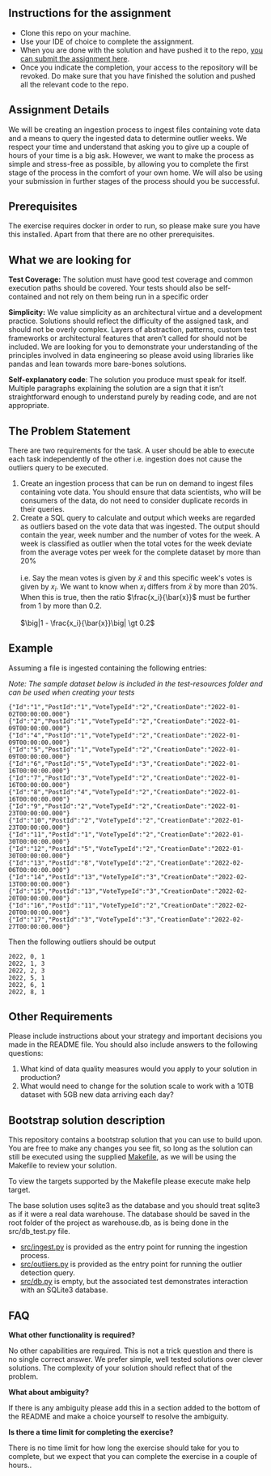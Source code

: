  ## Instructions for the assignment
* Clone this repo on your machine.
* Use your IDE of choice to complete the assignment.
* When you are done with the solution and have pushed it to the repo, [you can submit the assignment here]({{submission_link}}).
* Once you indicate the completion, your access to the repository will be revoked. Do make sure that you have finished the solution and pushed all the relevant code to the repo.

## Assignment Details

We will be creating an ingestion process to ingest files containing vote data and a means to query the ingested data to determine outlier weeks.
We respect your time and understand that asking you to give up a couple of hours of your time is a big ask. However, we want to make the process as simple and stress-free as possible, by allowing you to complete the first stage of the process in the comfort of your own home.
We will also be using your submission in further stages of the process should you be successful.

## Prerequisites

The exercise requires docker in order to run, so please make sure you have this installed. Apart from that there are no other prerequisites.

## What we are looking for

**Test Coverage:** The solution must have good test coverage and common execution paths should be covered. Your tests should also be self-contained and not rely on them being run in a specific order

**Simplicity:** We value simplicity as an architectural virtue and a development practice. Solutions should reflect the difficulty of the assigned task, and should not be overly complex. Layers of abstraction, patterns, custom test frameworks or architectural features that aren’t called for should not be included. We are looking for you to demonstrate your understanding of the principles involved in data engineering so please avoid using libraries like pandas and lean towards more bare-bones solutions.

**Self-explanatory code**: The solution you produce must speak for itself. Multiple paragraphs explaining the solution are a sign that it isn’t straightforward enough to understand purely by reading code, and are not appropriate.

## The Problem Statement

There are two requirements for the task. A user should be able to execute each task independently of the other i.e. ingestion does not cause the outliers query to be executed.

1. Create an ingestion process that can be run on demand to ingest files containing vote data. You should ensure that data scientists, who will be consumers of the data, do not need to consider duplicate records in their queries.
2. Create a SQL query to calculate and output which weeks are regarded as outliers based on the vote data that was ingested.
The output should contain the year, week number and the number of votes for the week. A week is classified as outlier when the total votes for the week deviate from the average votes per week for the complete dataset by more than 20%</br>  
i.e. Say the mean votes is given by $\bar{x}$ and this specific week's votes is given by $x_i$.
We want to know when $x_i$ differs from $\bar{x}$ by more than $20\%$. When this is true, then the ratio $\frac{x_i}{\bar{x}}$ must be further from $1$ by more than $0.2$. </br></br> 
$\big|1 - \frac{x_i}{\bar{x}}\big| \gt 0.2$

## Example

Assuming a file is ingested containing the following entries:  

_Note: The sample dataset below is included in the test-resources folder and can be used when creating your tests_ 

```
{"Id":"1","PostId":"1","VoteTypeId":"2","CreationDate":"2022-01-02T00:00:00.000"}
{"Id":"2","PostId":"1","VoteTypeId":"2","CreationDate":"2022-01-09T00:00:00.000"}
{"Id":"4","PostId":"1","VoteTypeId":"2","CreationDate":"2022-01-09T00:00:00.000"}
{"Id":"5","PostId":"1","VoteTypeId":"2","CreationDate":"2022-01-09T00:00:00.000"}
{"Id":"6","PostId":"5","VoteTypeId":"3","CreationDate":"2022-01-16T00:00:00.000"}
{"Id":"7","PostId":"3","VoteTypeId":"2","CreationDate":"2022-01-16T00:00:00.000"}
{"Id":"8","PostId":"4","VoteTypeId":"2","CreationDate":"2022-01-16T00:00:00.000"}
{"Id":"9","PostId":"2","VoteTypeId":"2","CreationDate":"2022-01-23T00:00:00.000"}
{"Id":"10","PostId":"2","VoteTypeId":"2","CreationDate":"2022-01-23T00:00:00.000"}
{"Id":"11","PostId":"1","VoteTypeId":"2","CreationDate":"2022-01-30T00:00:00.000"}
{"Id":"12","PostId":"5","VoteTypeId":"2","CreationDate":"2022-01-30T00:00:00.000"}
{"Id":"13","PostId":"8","VoteTypeId":"2","CreationDate":"2022-02-06T00:00:00.000"}
{"Id":"14","PostId":"13","VoteTypeId":"3","CreationDate":"2022-02-13T00:00:00.000"}
{"Id":"15","PostId":"13","VoteTypeId":"3","CreationDate":"2022-02-20T00:00:00.000"}
{"Id":"16","PostId":"11","VoteTypeId":"2","CreationDate":"2022-02-20T00:00:00.000"}
{"Id":"17","PostId":"3","VoteTypeId":"3","CreationDate":"2022-02-27T00:00:00.000"}
```

Then the following outliers should be output

```
2022, 0, 1
2022, 1, 3
2022, 2, 3
2022, 5, 1
2022, 6, 1
2022, 8, 1
```

## Other Requirements

Please include instructions about your strategy and important decisions you made in the README file. You should also include answers to the following questions:

1. What kind of data quality measures would you apply to your solution in production?
2. What would need to change for the solution scale to work with a 10TB dataset with 5GB new data arriving each day?

## Bootstrap solution description

This repository contains a bootstrap solution that you can use to build upon. You are free to make any changes you see fit, so long as the solution can still be executed using the supplied [Makefile](https://github.com/snapcodereview-templates/equal_experts-85c94b44-34e7-45d2-9275-5901d877249a/blob/main/Makefile), as we will be using the Makefile to review your solution.

To view the targets supported by the Makefile please execute make help target.

The base solution uses sqlite3 as the database and you should treat sqlite3 as if it were a real data warehouse. The database should be saved in the root folder of the project as warehouse.db, as is being done in the src/db_test.py file.

* [src/ingest.py](https://github.com/snapcodereview-templates/equal_experts-85c94b44-34e7-45d2-9275-5901d877249a/blob/main/src/ingest.py) is provided as the entry point for running the ingestion process.
* [src/outliers.py](https://github.com/snapcodereview-templates/equal_experts-85c94b44-34e7-45d2-9275-5901d877249a/blob/main/src/outliers.py) is provided as the entry point for running the outlier detection query.
* [src/db.py](https://github.com/snapcodereview-templates/equal_experts-85c94b44-34e7-45d2-9275-5901d877249a/blob/main/src/db.py) is empty, but the associated test demonstrates interaction with an SQLite3 database.

## FAQ

**What other functionality is required?**

No other capabilities are required. This is not a trick question and there is no single correct answer. We prefer simple, well tested solutions over clever solutions. The complexity of your solution should reflect that of the problem. 

**What about ambiguity?**

If there is any ambiguity please add this in a section added to the bottom of the README and make a choice yourself to resolve the ambiguity.

**Is there a time limit for completing the exercise?**

There is no time limit for how long the exercise should take for you to complete, but we expect that you can complete the exercise in a couple of hours..

